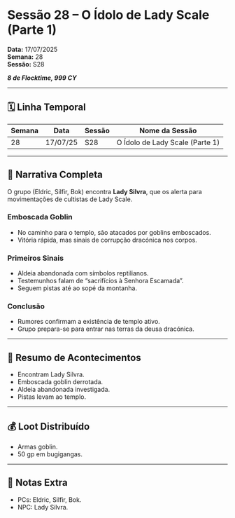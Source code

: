 # Sessão 28 – O Ídolo de Lady Scale (Parte 1)  
**Data:** 17/07/2025  
**Semana:** 28  
**Sessão:** S28  

***8 de Flocktime, 999 CY***

---
## 🗓 Linha Temporal
| Semana | Data      | Sessão | Nome da Sessão                 |
|--------|-----------|--------|--------------------------------|
| 28     | 17/07/25  | S28    | O Ídolo de Lady Scale (Parte 1) |

---

## 📖 Narrativa Completa
O grupo (Eldric, Silfir, Bok) encontra **Lady Silvra**, que os alerta para movimentações de cultistas de Lady Scale.  

### Emboscada Goblin
- No caminho para o templo, são atacados por goblins emboscados.  
- Vitória rápida, mas sinais de corrupção dracónica nos corpos.  

### Primeiros Sinais
- Aldeia abandonada com símbolos reptilianos.  
- Testemunhos falam de “sacrifícios à Senhora Escamada”.  
- Seguem pistas até ao sopé da montanha.  

### Conclusão
- Rumores confirmam a existência de templo ativo.  
- Grupo prepara-se para entrar nas terras da deusa dracónica.  

---

## 🎲 Resumo de Acontecimentos
- Encontram Lady Silvra.  
- Emboscada goblin derrotada.  
- Aldeia abandonada investigada.  
- Pistas levam ao templo.  

---

## 💰 Loot Distribuído
- Armas goblin.  
- 50 gp em bugigangas.  

---

## 🧾 Notas Extra
- PCs: Eldric, Silfir, Bok.  
- NPC: Lady Silvra.  
